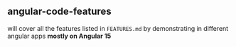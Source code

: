 ## angular-code-features
will cover all the features listed in ```FEATURES.md``` by demonstrating in different angular apps <b>mostly on Angular 15 </b>